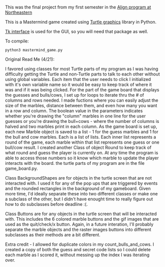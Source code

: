 This was the final project from my first semester in the <a href="https://www.khoury.northeastern.edu/programs/align-masters-of-science-in-computer-science">Align program at Northeastern</a>

This is a Mastermind game created using <a href="https://docs.python.org/3/library/turtle.html"> Turtle graphics</a>
library in Python. 

<a href="https://docs.python.org/3/library/tkinter.html">Tk interface</a> is used for the GUI, so you will need that package as well.

To compile:
```
python3 mastermind_game.py
```
 
Original Read Me (4/21):

I favored using classes for most Turtle parts of my program as I was having
 difficulty getting the Turtle and non-Turtle parts to talk to each other
 without using global variables. Each item that the user needs to click I
 initialized with it's own variable name so it would be easy to keep track
 of where it was and if it was being clicked. For the part of the game board
 that displays the guesses and bulls/cows, I set up for loops to iterate thru
 the # of columns and rows needed. I made fuctions where you can easily adjust
 the size of the marbles, distance between them, and even how many you want
 in a row and column. The boolean value in the parameters indicates whether
 you're drawing the "column" marbles in one line for the user guesses or
 you're drawing the bull+cows - where the number of columns is halved and
 two marbles print in each column. As the game board is set up, each new
 Marble object is saved to a list - 1 for the guess marbles and 1 for the
 bull and cow marbles. Each is a list of lists. Each inner list represents
 a round of the game, each marble within that list represents one guess or
 one bull/cow result. I created another Class of object Round to keep track
 of what round and guess the player is currently on. At any time the program
 is able to access those numbers so it know which marble to update the player
 interacts with the board. the turtle parts of my program are in the file
 game_board.py.

 Class BackgroundShapes are for objects in the turtle screen that are not
 interacted with. I used it for any of the pop ups that are triggered by
 events and the rounded rectangles in the background of my gameboard. Given
 more time, I'd ideally separate these into two different classes or make
 one a subclass of the other, but I didn't have enought time to really
 figure out how to do subclasses before deadline :(.

 Class Buttons are for any objects in the turtle screen that will be interacted
 with. This includes the 6 colored marble buttons and the gif images that are
 used as the quit/check/x button. Again, in a future interation, I'll probably
 separate the marble objects and the raster images buttons into different
 subclasses as their methods are a bit different.

 Extra credit - I allowed for duplicate colors in my count_bulls_and_cows.
 I created a copy of both the guess and secret code lists so I could
 delete each marble as I scored it, without messing up the index I was
 iterating over.
 
                                                    
